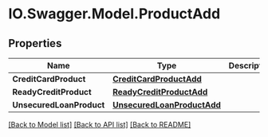# IO.Swagger.Model.ProductAdd
## Properties

Name | Type | Description | Notes
------------ | ------------- | ------------- | -------------
**CreditCardProduct** | [**CreditCardProductAdd**](CreditCardProductAdd.md) |  | [optional] 
**ReadyCreditProduct** | [**ReadyCreditProductAdd**](ReadyCreditProductAdd.md) |  | [optional] 
**UnsecuredLoanProduct** | [**UnsecuredLoanProductAdd**](UnsecuredLoanProductAdd.md) |  | [optional] 

[[Back to Model list]](../README.md#documentation-for-models) [[Back to API list]](../README.md#documentation-for-api-endpoints) [[Back to README]](../README.md)

